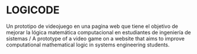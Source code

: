# LOGICODE
Un prototipo de videojuego en una pagina web que tiene el objetivo de mejorar la lógica matemática computacional en estudiantes de ingeniería de sistemas / A prototype of a video game on a website that aims to improve computational mathematical logic in systems engineering students.
